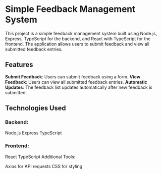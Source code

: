 # Simple Feedback Management System
This project is a simple feedback management system built using Node.js, Express, TypeScript for the backend, and React with TypeScript for the frontend. The application allows users to submit feedback and view all submitted feedback entries.

## Features
**Submit Feedback**: Users can submit feedback using a form.
**View Feedback**: Users can view all submitted feedback entries.
**Automatic Updates**: The feedback list updates automatically after new feedback is submitted.
## Technologies Used
### Backend:

Node.js
Express
TypeScript
### Frontend:

React
TypeScript
Additional Tools:

Axios for API requests
CSS for styling
